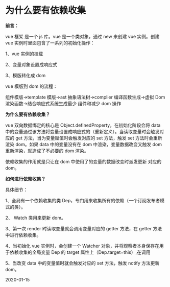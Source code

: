 # 为什么要有依赖收集

**前言：**

vue 框架 是一个 js 库。vue 是一个类对象，通过 new 来创建 vue 实例。创建 vue 实例时里面包含了一系列的初始化操作：

1、vue 实例的挂载

2、变量对象设置成响应式

3、模版转化成 dom

vue 模版到 dom 的流程：

组件模版->template 模版->ast 抽象语法树->complier 编译函数生成->虚拟 Dom 渲染函数->结合响应式系统生成最少 组件和减少 dom 操作

**为什么要有依赖收集？**

vue 双向数据绑定的核心是 Object.definedProperty，在初始化阶段会将 data 中的变量通过该方法将变量设置成响应式的（重新定义）。当读取变量时会触发对应的 get 方法，当为变量赋值时会触发对应的 set 方法，触发 set 方法时会重新渲染 dom。如果 data 中的变量没有在 dom 中渲染，变量数据改变又触发 dom 重新渲染，就造成了不必要的 dom 渲染。

依赖收集的作用就是只让在 dom 中使用了的变量的数据改变时派发更新 对应的 dom。

**如何进行依赖收集？**

具体细节：

1、全局有一个依赖收集的类 Dep，专门用来收集所有的依赖（一个订阅发布者模式的类）。

2、 Watch 类用来更新 dom。

3、第一次 render 时读取变量就会调用变量对应的 getter 方法，在 getter 方法中进行依赖收集。

4、当初始化 vue 实例时，会创建一个 Watcher 对象，并将观察者本身保存在用于依赖收集的全局变量 Dep 的 target 属性上（Dep.target=this）,在调用

5、当改变 data 中的变量值时就会触发对应的 set 方法，触发 notify 方法更新 dom。

2020-01-15
